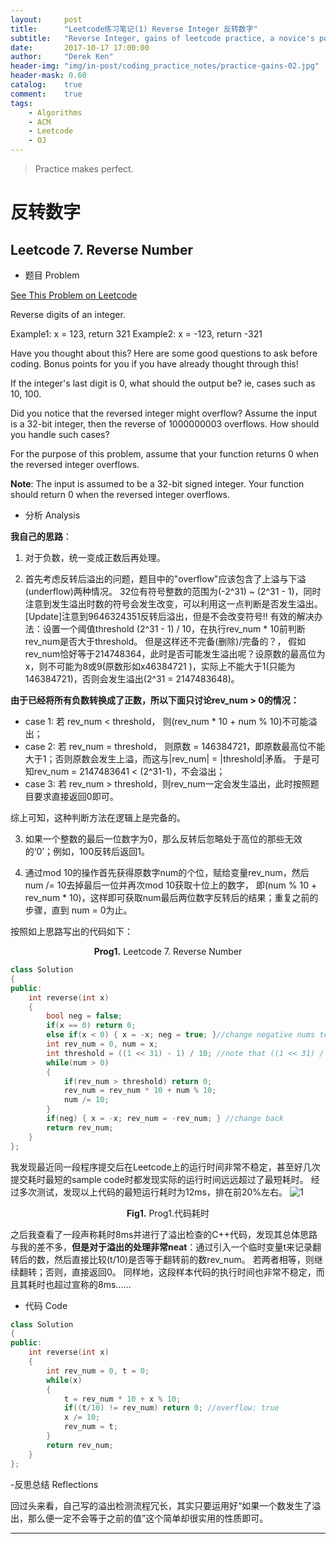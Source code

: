 ```yaml
---
layout:     post
title:      "Leetcode练习笔记(1) Reverse Integer 反转数字"
subtitle:   "Reverse Integer, gains of leetcode practice, a novice's point of view"
date:       2017-10-17 17:00:00
author:     "Derek Ken"
header-img: "img/in-post/coding_practice_notes/practice-gains-02.jpg"
header-mask: 0.60
catalog:    true
comment:    true
tags:
    - Algorithms
    - ACM
    - Leetcode
    - OJ
---
```


> Practice makes perfect.

# **反转数字**

## **Leetcode 7. Reverse Number**

- 题目 Problem

[See This Problem on Leetcode](https://leetcode.com/problems/reverse-integer/)

Reverse digits of an integer.

Example1: x = 123, return 321
Example2: x = -123, return -321

Have you thought about this?
Here are some good questions to ask before coding. Bonus points for you if you have already thought through this!

If the integer's last digit is 0, what should the output be? ie, cases such as 10, 100.

Did you notice that the reversed integer might overflow? Assume the input is a 32-bit integer, then the reverse of 1000000003 overflows. How should you handle such cases?

For the purpose of this problem, assume that your function returns 0 when the reversed integer overflows.

**Note**:
The input is assumed to be a 32-bit signed integer. Your function should return 0 when the reversed integer overflows.

- 分析 Analysis

**我自己的思路**：

1. 对于负数，统一变成正数后再处理。

2. 首先考虑反转后溢出的问题，题目中的"overflow"应该包含了上溢与下溢(underflow)两种情况。
32位有符号整数的范围为(-2^31) ~ (2^31 - 1)，同时注意到发生溢出时数的符号会发生改变，可以利用这一点判断是否发生溢出。
[Update]注意到9646324351反转后溢出，但是不会改变符号!!
有效的解决办法：设置一个阈值threshold (2^31 - 1) / 10，在执行rev_num * 10前判断rev_num是否大于threshold。
但是这样还不完备(删除)/完备的？， 假如rev_num恰好等于214748364，此时是否可能发生溢出呢？设原数的最高位为x，则不可能为8或9(原数形如x46384721 )，实际上不能大于1(只能为146384721)，否则会发生溢出(2^31 = 2147483648)。

**由于已经将所有负数转换成了正数，所以下面只讨论rev_num > 0的情况：**

* case 1: 若 rev_num < threshold， 则(rev_num * 10 + num % 10)不可能溢出；
* case 2: 若 rev_num = threshold， 则原数 = 146384721，即原数最高位不能大于1；否则原数会发生上溢，而这与|rev_num| = |threshold|矛盾。
于是可知rev_num = 2147483641 < (2^31-1)，不会溢出；
* case 3: 若 rev_num > threshold，则rev_num一定会发生溢出，此时按照题目要求直接返回0即可。

综上可知，这种判断方法在逻辑上是完备的。

3. 如果一个整数的最后一位数字为0，那么反转后忽略处于高位的那些无效的‘0’；例如，100反转后返回1。

4. 通过mod 10的操作首先获得原数字num的个位，赋给变量rev_num，然后num /= 10去掉最后一位并再次mod 10获取十位上的数字，
即(num % 10 + rev_num * 10)，这样即可获取num最后两位数字反转后的结果；重复之前的步骤，直到 num = 0为止。

按照如上思路写出的代码如下：

<div style="text-align:center"><b>Prog1.</b> Leetcode 7. Reverse Number </div>

```cpp
class Solution 
{
public:
    int reverse(int x) 
	{
        bool neg = false;
        if(x == 0) return 0;
        else if(x < 0) { x = -x; neg = true; }//change negative nums to postive
        int rev_num = 0, num = x;
        int threshold = ((1 << 31) - 1) / 10; //note that ((1 << 31) / 10) overflows!
        while(num > 0)
        {
            if(rev_num > threshold) return 0;
            rev_num = rev_num * 10 + num % 10;
            num /= 10;
        }
        if(neg) { x = -x; rev_num = -rev_num; } //change back
        return rev_num;
    }
};
```

我发现最近同一段程序提交后在Leetcode上的运行时间非常不稳定，甚至好几次提交耗时最短的sample code时都发现实际的运行时间远远超过了最短耗时。
经过多次测试，发现以上代码的最短运行耗时为12ms，排在前20%左右。
 ![1](http://owsep4p7v.bkt.clouddn.com/blog/posts/img/leetcode7_time_elapsed-min.png) 
<div style="text-align:center"><b>Fig1.</b> Prog1.代码耗时 </div>


之后我查看了一段声称耗时8ms并进行了溢出检查的C++代码，发现其总体思路与我的差不多，**但是对于溢出的处理非常neat**：通过引入一个临时变量t来记录翻转后的数，然后直接比较(t/10)是否等于翻转前的数rev_num。
若两者相等，则继续翻转；否则，直接返回0。
同样地，这段样本代码的执行时间也非常不稳定，而且其耗时也超过宣称的8ms......

- 代码 Code

```cpp
class Solution 
{
public:
    int reverse(int x) 
	{
        int rev_num = 0, t = 0;
        while(x)
        {
            t = rev_num * 10 + x % 10;
            if((t/10) != rev_num) return 0; //overflow: true
            x /= 10;
            rev_num = t; 
        }
        return rev_num;
    }
};
```

-反思总结 Reflections

回过头来看，自己写的溢出检测流程冗长，其实只要运用好“如果一个数发生了溢出，那么便一定不会等于之前的值”这个简单却很实用的性质即可。

---

[1]: https://leetcode.com "Leetcode homepage"

[2]: http://www.cnblogs.com/DerekKen/p/6819390.html "DerekKen的博客园"
